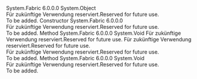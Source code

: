 <Type Name="FabricWorkerEntryPoint" FullName="System.Fabric.FabricWorkerEntryPoint">
  <TypeSignature Language="C#" Value="public abstract class FabricWorkerEntryPoint" />
  <TypeSignature Language="ILAsm" Value=".class public auto ansi abstract beforefieldinit FabricWorkerEntryPoint extends System.Object" />
  <TypeSignature Language="DocId" Value="T:System.Fabric.FabricWorkerEntryPoint" />
  <TypeSignature Language="VB.NET" Value="Public MustInherit Class FabricWorkerEntryPoint" />
  <TypeSignature Language="F#" Value="type FabricWorkerEntryPoint = class" />
  <AssemblyInfo>
    <AssemblyName>System.Fabric</AssemblyName>
    <AssemblyVersion>6.0.0.0</AssemblyVersion>
  </AssemblyInfo>
  <Base>
    <BaseTypeName>System.Object</BaseTypeName>
  </Base>
  <Interfaces />
  <Docs>
    <summary>
      <para><span data-ttu-id="361bc-101">Für zukünftige Verwendung reserviert.</span><span class="sxs-lookup"><span data-stu-id="361bc-101">Reserved for future use.</span></span></para>
    </summary>
    <remarks>To be added.</remarks>
  </Docs>
  <Members>
    <Member MemberName=".ctor">
      <MemberSignature Language="C#" Value="protected FabricWorkerEntryPoint ();" />
      <MemberSignature Language="ILAsm" Value=".method familyhidebysig specialname rtspecialname instance void .ctor() cil managed" />
      <MemberSignature Language="DocId" Value="M:System.Fabric.FabricWorkerEntryPoint.#ctor" />
      <MemberSignature Language="VB.NET" Value="Protected Sub New ()" />
      <MemberType>Constructor</MemberType>
      <AssemblyInfo>
        <AssemblyName>System.Fabric</AssemblyName>
        <AssemblyVersion>6.0.0.0</AssemblyVersion>
      </AssemblyInfo>
      <Parameters />
      <Docs>
        <summary>
          <para><span data-ttu-id="361bc-102">Für zukünftige Verwendung reserviert.</span><span class="sxs-lookup"><span data-stu-id="361bc-102">Reserved for future use.</span></span></para>
        </summary>
        <remarks>To be added.</remarks>
      </Docs>
    </Member>
    <Member MemberName="Activate">
      <MemberSignature Language="C#" Value="protected abstract void Activate (System.Fabric.FabricRuntime runtime, System.Fabric.CodePackageActivationContext activationContext);" />
      <MemberSignature Language="ILAsm" Value=".method familyhidebysig newslot virtual instance void Activate(class System.Fabric.FabricRuntime runtime, class System.Fabric.CodePackageActivationContext activationContext) cil managed" />
      <MemberSignature Language="DocId" Value="M:System.Fabric.FabricWorkerEntryPoint.Activate(System.Fabric.FabricRuntime,System.Fabric.CodePackageActivationContext)" />
      <MemberSignature Language="VB.NET" Value="Protected MustOverride Sub Activate (runtime As FabricRuntime, activationContext As CodePackageActivationContext)" />
      <MemberSignature Language="F#" Value="abstract member Activate : System.Fabric.FabricRuntime * System.Fabric.CodePackageActivationContext -&gt; unit" Usage="fabricWorkerEntryPoint.Activate (runtime, activationContext)" />
      <MemberType>Method</MemberType>
      <AssemblyInfo>
        <AssemblyName>System.Fabric</AssemblyName>
        <AssemblyVersion>6.0.0.0</AssemblyVersion>
      </AssemblyInfo>
      <ReturnValue>
        <ReturnType>System.Void</ReturnType>
      </ReturnValue>
      <Parameters>
        <Parameter Name="runtime" Type="System.Fabric.FabricRuntime" />
        <Parameter Name="activationContext" Type="System.Fabric.CodePackageActivationContext" />
      </Parameters>
      <Docs>
        <param name="runtime">
          <para><span data-ttu-id="361bc-103">Für zukünftige Verwendung reserviert.</span><span class="sxs-lookup"><span data-stu-id="361bc-103">Reserved for future use.</span></span></para>
        </param>
        <param name="activationContext">
          <para><span data-ttu-id="361bc-104">Für zukünftige Verwendung reserviert.</span><span class="sxs-lookup"><span data-stu-id="361bc-104">Reserved for future use.</span></span></para>
        </param>
        <summary>
          <para> <span data-ttu-id="361bc-105">Für zukünftige Verwendung reserviert.</span><span class="sxs-lookup"><span data-stu-id="361bc-105">Reserved for future use.</span></span></para>
        </summary>
        <remarks>To be added.</remarks>
      </Docs>
    </Member>
    <Member MemberName="Deactivate">
      <MemberSignature Language="C#" Value="protected virtual void Deactivate ();" />
      <MemberSignature Language="ILAsm" Value=".method familyhidebysig newslot virtual instance void Deactivate() cil managed" />
      <MemberSignature Language="DocId" Value="M:System.Fabric.FabricWorkerEntryPoint.Deactivate" />
      <MemberSignature Language="VB.NET" Value="Protected Overridable Sub Deactivate ()" />
      <MemberSignature Language="F#" Value="abstract member Deactivate : unit -&gt; unit&#xA;override this.Deactivate : unit -&gt; unit" Usage="fabricWorkerEntryPoint.Deactivate " />
      <MemberType>Method</MemberType>
      <AssemblyInfo>
        <AssemblyName>System.Fabric</AssemblyName>
        <AssemblyVersion>6.0.0.0</AssemblyVersion>
      </AssemblyInfo>
      <ReturnValue>
        <ReturnType>System.Void</ReturnType>
      </ReturnValue>
      <Parameters />
      <Docs>
        <summary>
          <para><span data-ttu-id="361bc-106">Für zukünftige Verwendung reserviert.</span><span class="sxs-lookup"><span data-stu-id="361bc-106">Reserved for future use.</span></span></para>
        </summary>
        <remarks>To be added.</remarks>
      </Docs>
    </Member>
  </Members>
</Type>